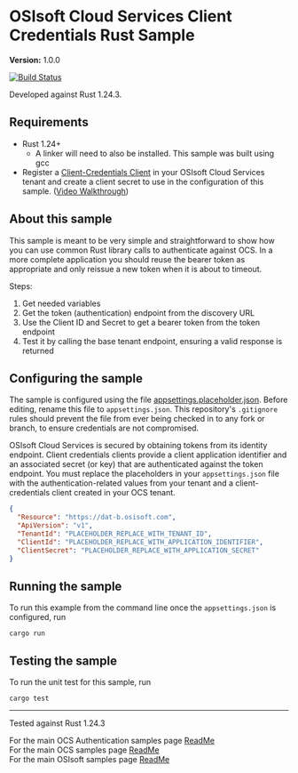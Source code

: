 # OSIsoft Cloud Services Client Credentials Rust Sample

**Version:** 1.0.0

[![Build Status](https://dev.azure.com/osieng/engineering/_apis/build/status/product-readiness/OCS/osisoft.sample-ocs-authentication_client_credentials_simple-rust?repoName=osisoft%2Fsample-ocs-authentication_client_credentials_simple-rust&branchName=main)](https://dev.azure.com/osieng/engineering/_build/latest?definitionId=4476&repoName=osisoft%2Fsample-ocs-authentication_client_credentials_simple-rust&branchName=main)

Developed against Rust 1.24.3.

## Requirements

- Rust 1.24+
    - A linker will need to also be installed. This sample was built using gcc
- Register a [Client-Credentials Client](https://cloud.osisoft.com/clients) in your OSIsoft Cloud Services tenant and create a client secret to use in the configuration of this sample. ([Video Walkthrough](https://www.youtube.com/watch?v=JPWy0ZX9niU))

## About this sample

This sample is meant to be very simple and straightforward to show how you can use common Rust library calls to authenticate against OCS.  In a more complete application you should reuse the bearer token as appropriate and only reissue a new token when it is about to timeout.  

Steps:
1. Get needed variables
1. Get the token (authentication) endpoint from the discovery URL
1. Use the Client ID and Secret to get a bearer token from the token endpoint
1. Test it by calling the base tenant endpoint, ensuring a valid response is returned

## Configuring the sample

The sample is configured using the file [appsettings.placeholder.json](appsettings.placeholder.json). Before editing, rename this file to `appsettings.json`. This repository's `.gitignore` rules should prevent the file from ever being checked in to any fork or branch, to ensure credentials are not compromised.

OSIsoft Cloud Services is secured by obtaining tokens from its identity endpoint. Client credentials clients provide a client application identifier and an associated secret (or key) that are authenticated against the token endpoint. You must replace the placeholders in your `appsettings.json` file with the authentication-related values from your tenant and a client-credentials client created in your OCS tenant.

```json
{
  "Resource": "https://dat-b.osisoft.com",
  "ApiVersion": "v1",
  "TenantId": "PLACEHOLDER_REPLACE_WITH_TENANT_ID",
  "ClientId": "PLACEHOLDER_REPLACE_WITH_APPLICATION_IDENTIFIER",
  "ClientSecret": "PLACEHOLDER_REPLACE_WITH_APPLICATION_SECRET"
}
```

## Running the sample

To run this example from the command line once the `appsettings.json` is configured, run

```shell
cargo run
```

## Testing the sample

To run the unit test for this sample, run

```shell
cargo test
```

---

Tested against Rust 1.24.3

For the main OCS Authentication samples page [ReadMe](https://github.com/osisoft/OSI-Samples-OCS/blob/main/docs/AUTHENTICATION.md)  
For the main OCS samples page [ReadMe](https://github.com/osisoft/OSI-Samples-OCS)  
For the main OSIsoft samples page [ReadMe](https://github.com/osisoft/OSI-Samples)
